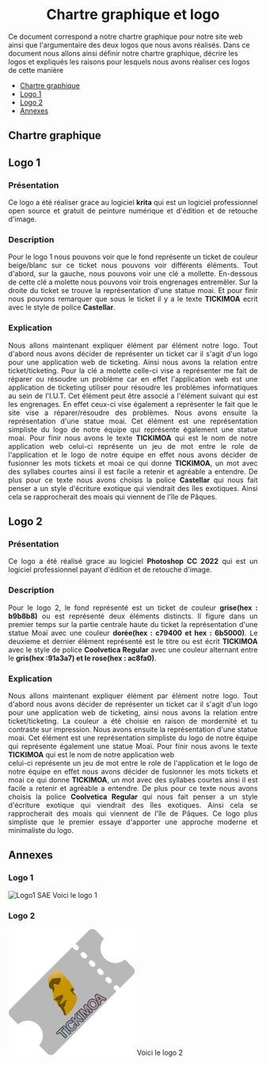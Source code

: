 ﻿# <center>Chartre graphique et logo</center>

Ce document correspond a notre chartre graphique pour notre site web ainsi que l'argumentaire des deux logos que nous avons réalisés. Dans ce document nous allons ainsi définir notre chartre graphique, décrire les logos et expliqués les raisons pour lesquels nous avons réaliser ces logos de cette manière

 - [Chartre graphique](#chartre-graphique)
 - [Logo 1](#logo-1)
 - [Logo 2](#logo-2)
 - [Annexes](#annexes)
## Chartre graphique 
## Logo 1
### Présentation 

<div align=justify>Ce logo a été réaliser grace au logiciel <strong>krita</strong> qui est un logiciel professionnel open source et gratuit de peinture numérique et d'édition et de retouche d'image.</div>

### Description
<div align=justify>Pour le logo 1 nous pouvons voir que le fond représente un ticket de couleur beige/blanc sur ce ticket nous pouvons voir différents éléments. Tout d'abord, sur la gauche, nous pouvons voir une clé a mollette. En-dessous de cette clé a molette nous pouvons voir trois engrenages entremêler. Sur la droite du ticket se trouve la représentation d'une statue moai. Et pour finir nous pouvons remarquer que sous le ticket il y a le texte <strong>TICKIMOA</strong> ecrit avec le style de police <strong>Castellar</strong>.</div>

### Explication
<div align=justify>Nous allons maintenant expliquer élément par élément notre logo.
Tout d'abord nous avons décider de représenter un ticket car il s'agit d'un logo pour une application web de ticketing. Ainsi nous avons la relation entre ticket/ticketing. Pour la clé a molette celle-ci vise a représenter me fait de réparer ou résoudre un problème car en effet l'application web est une application de ticketing utiliser pour résoudre les problèmes informatiques au sein de l'I.U.T. Cet élément peut être associé a l'élément suivant qui est les engrenages. En effet ceux-ci vise également a représenter le fait que le site vise a réparer/résoudre des problèmes. Nous avons ensuite la représentation d'une statue moai. Cet élément est une représentation simpliste du logo de notre équipe qui représente également une statue moai. Pour finir nous avons le texte <strong>TICKIMOA</strong> qui est le nom de notre application web celui-ci représente un jeu de mot entre le role de l'application et le logo de notre équipe en effet nous avons décider de fusionner les mots tickets et moai ce qui donne <strong>TICKIMOA</strong>, un mot avec des syllabes courtes ainsi il est facile a retenir et agréable a entendre. De plus pour ce texte nous avons choisis la police <strong>Castellar</strong> qui nous fait penser a un style d'écriture exotique qui viendrait des îles exotiques. Ainsi cela se rapprocherait des moais qui viennent de l'île de Pâques. 

## Logo 2
### Présentation

<div align=justify>Ce logo a été réalisé grace au logiciel <strong>Photoshop CC 2022</strong> qui est un logiciel professionnel payant d'édition et de retouche d'image.</div>

### Description
<div align=justify>Pour le logo 2, le fond représenté est un ticket de couleur <strong>grise(hex : b9b8b8)</strong> ou est représenté deux éléments distincts. Il figure dans un premier temps sur la partie centrale haute du ticket la représentation d'une statue Moaï avec une couleur <strong>dorée(hex : c79400 et hex : 6b5000)</strong>. Le deuxieme et dernier élément représenté est le titre ou est écrit <strong>TICKIMOA</strong> avec le style de police <strong>Coolvetica Regular</strong> avec une couleur alternant entre le <strong>gris(hex :91a3a7) et le rose(hex : ac8fa0)</strong>.</div>

### Explication
<div align=justify>Nous allons maintenant expliquer élément par élément notre logo.
Tout d'abord nous avons décider de représenter un ticket car il s'agit d'un logo pour une application web de ticketing, ainsi nous avons la relation entre ticket/ticketing. La couleur a été choisie en raison de mordernité et tu contraste sur impression. Nous avons ensuite la représentation d'une statue moai. Cet élément est une représentation simpliste du logo de notre équipe qui représente également une statue Moaï. Pour finir nous avons le texte <strong>TICKIMOA</strong> qui est le nom de notre application web</div> celui-ci représente un jeu de mot entre le role de l'application et le logo de notre équipe en effet nous avons décider de fusionner les mots tickets et moai ce qui donne <strong>TICKIMOA</strong>, un mot avec des syllabes courtes ainsi il est facile a retenir et agréable a entendre. De plus pour ce texte nous avons choisis la police <strong>Coolvetica Regular</strong> qui nous fait penser a un style d'écriture exotique qui viendrait des îles exotiques. Ainsi cela se rapprocherait des moais qui viennent de l'île de Pâques. Ce logo plus simpliste que le premier essaye d'apporter une approche moderne et minimaliste du logo.

## Annexes
### Logo 1
![Logo1 SAE](https://github.com/BluenessDev/SAE3.01_Dev/assets/132565766/38cad6b9-6b06-4adb-95dc-04ffe09454f3)
Voici le logo 1

### Logo 2
![Logo2 SAE](https://github.com/BluenessDev/SAE3.01_Dev/blob/main/Documentation/Logo/logo2%20SAE.png)
Voici le logo 2
